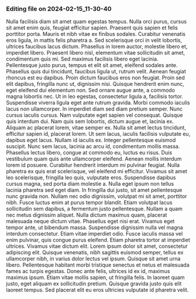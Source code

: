 

### Editing file on 2024-02-15_11-30-40

Nulla facilisis diam sit amet quam egestas tempus. Nulla orci purus, cursus sit amet enim quis, feugiat efficitur sapien. Praesent quis sapien et felis porttitor porta. Mauris et nibh vitae ex finibus sodales. Curabitur venenatis eros ligula, in mattis felis pharetra a. Sed scelerisque orci in velit lobortis, ultrices faucibus lacus dictum. Phasellus in lorem auctor, molestie libero et, imperdiet libero. Praesent libero nisl, elementum vitae sollicitudin sit amet, condimentum quis mi. Sed maximus facilisis libero eget lacinia.
Pellentesque justo purus, tempus et elit sit amet, eleifend sodales ante. Phasellus quis dui tincidunt, faucibus ligula ut, rutrum velit. Aenean feugiat rhoncus est eu dapibus. Proin dictum faucibus eros non feugiat. Proin sed elit dapibus, fringilla nunc ut, dignissim nisi. Quisque hendrerit enim nunc, eget eleifend dui elementum non. Sed ornare augue ante, a commodo magna lobortis nec. Ut in leo egestas, consectetur ligula a, facilisis tortor. Suspendisse viverra ligula eget ante rutrum gravida.
Morbi commodo iaculis lacus non ullamcorper. In imperdiet diam sed diam pretium semper. Nunc cursus iaculis cursus. Nam vulputate eget sapien vel consequat. Quisque quis interdum dui. Nam quis sem lobortis, dictum augue et, lacinia ex. Aliquam ac placerat lorem, vitae semper ex. Nulla sit amet lectus tincidunt, efficitur sapien id, placerat lorem. Ut sem lacus, iaculis facilisis vulputate eu, dapibus eget lacus. Nullam id iaculis ex. Integer pellentesque euismod suscipit. Nunc sem lacus, lacinia ac arcu id, condimentum mollis massa. Phasellus lectus libero, congue at commodo eu, luctus eu risus. Duis vestibulum quam quis ante ullamcorper eleifend. Aenean mollis interdum lorem id posuere.
Curabitur hendrerit interdum mi pulvinar feugiat. Nulla pharetra ex quis erat scelerisque, vel eleifend mi efficitur. Vivamus sit amet leo scelerisque, fringilla leo quis, vulputate eros. Suspendisse dapibus cursus magna, sed porta diam molestie a. Nulla eget ipsum non tellus lacinia pharetra sed eget diam. In fringilla dui justo, sit amet pellentesque nunc gravida non. Nullam nec odio dignissim, volutpat mi sit amet, porttitor nibh. Fusce luctus enim at purus tempor blandit. Etiam volutpat lacus sollicitudin sem dapibus, a fermentum justo pellentesque. Nullam a quam nec metus dignissim aliquet. Nulla dictum maximus quam, placerat malesuada neque dictum vitae. Phasellus eget nisi erat. Vivamus eget tempor ante, ut bibendum massa. Suspendisse dignissim nulla vel magna interdum consectetur.
Etiam vitae imperdiet odio. Fusce iaculis massa vel enim pulvinar, quis congue purus eleifend. Etiam pharetra tortor at imperdiet ultrices. Vivamus vitae dictum elit. Lorem ipsum dolor sit amet, consectetur adipiscing elit. Quisque venenatis, nibh sagittis euismod semper, tellus ex ullamcorper nibh, in varius dolor lectus vel ipsum. Quisque sit amet urna libero. Pellentesque habitant morbi tristique senectus et netus et malesuada fames ac turpis egestas. Donec ante felis, ultrices id ex id, maximus maximus ipsum. Etiam vitae mollis sapien, ut fringilla felis. In laoreet quam justo, eget aliquam ex sollicitudin pretium. Quisque gravida justo quis elit laoreet tempus. Sed placerat elit eu eros ultricies vulputate id pharetra velit.



